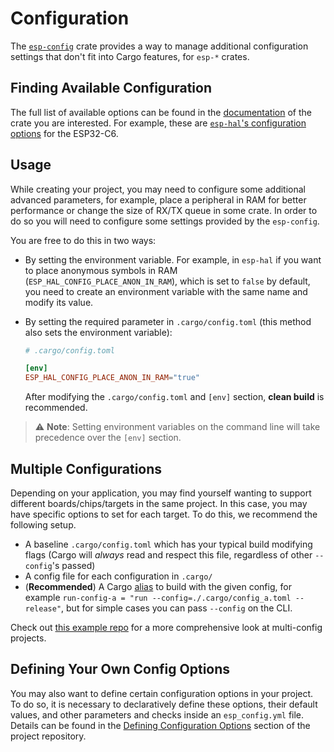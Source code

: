 # Configuration

The [`esp-config`][esp-config] crate provides a way to manage additional configuration settings that don't fit into Cargo features, for `esp-*` crates.

## Finding Available Configuration

The full list of available options can be found in the [documentation] of the crate you are interested. For example, these are [`esp-hal`'s configuration options][esp-hal-config] for the ESP32-C6.

## Usage

While creating your project, you may need to configure some additional advanced parameters, for example, place a peripheral in RAM for better performance or change the size of RX/TX queue in some crate. In order to do so you will need to configure some settings provided by the `esp-config`.

You are free to do this in two ways:

- By setting the environment variable. For example, in `esp-hal` if you want to place anonymous symbols in RAM (`ESP_HAL_CONFIG_PLACE_ANON_IN_RAM`), which is set to `false` by default, you need to create an environment variable with the same name and modify its value.

- By setting the required parameter in `.cargo/config.toml` (this method also sets the environment variable):
    ```toml
    # .cargo/config.toml

    [env]
    ESP_HAL_CONFIG_PLACE_ANON_IN_RAM="true"
    ```
    After modifying the `.cargo/config.toml` and `[env]` section, **clean build** is recommended.

> ⚠️ **Note**: Setting environment variables on the command line will take precedence over the `[env]` section.

## Multiple Configurations

Depending on your application, you may find yourself wanting to support different boards/chips/targets in the same project. In this case, you may have specific options to set for each target. To do this, we recommend the following setup.

* A baseline `.cargo/config.toml` which has your typical build modifying flags (Cargo will _always_ read and respect this file, regardless of other `--config`'s passed)
* A config file for each configuration in `.cargo/`
* (**Recommended**) A Cargo [alias] to build with the given config, for example `run-config-a = "run --config=./.cargo/config_a.toml --release"`, but for simple cases you can pass `--config` on the CLI.

Check out [this example repo] for a more comprehensive look at multi-config projects.

## Defining Your Own Config Options

You may also want to define certain configuration options in your project. To do so, it is necessary to declaratively define these options, their default values, and other parameters and checks inside an `esp_config.yml` file. Details can be found in the [Defining Configuration Options] section of the project repository.

[documentation]: https://docs.espressif.com/projects/rust/
[esp-config]: https://crates.io/crates/esp-config
[Defining Configuration Options]: https://github.com/esp-rs/esp-hal/tree/main/esp-config#defining-configuration-options
<!-- TODO, can we get latest to work here instead of 1.0.0-rc.0? -->
[esp-hal-config]: https://docs.espressif.com/projects/rust/esp-hal/1.0.0-rc.0/esp32c6/esp_hal/index.html#additional-configuration
[this example repo]: https://github.com/bjoernQ/esp-hal-multiconfig-example/tree/main
[alias]: https://doc.rust-lang.org/cargo/reference/config.html#alias
